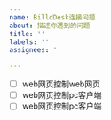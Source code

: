```yaml
---
name: BilldDesk连接问题
about: 描述你遇到的问题
title: ''
labels: ''
assignees: ''

---
```


- [ ] web网页控制web网页
- [ ] web网页控制pc客户端
- [ ] web网页控制pc客户端
